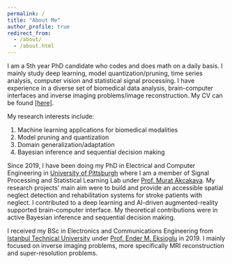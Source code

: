 ```yaml
---
permalink: /
title: "About Me"
author_profile: true
redirect_from: 
  - /about/
  - /about.html
---
```


I am a 5th year PhD candidate who codes and does math on a daily basis. I mainly study deep learning, model quantization/pruning, time series analysis, computer vision and statistical signal processing. I have experience in a diverse set of biomedical data analysis, brain-computer interfaces and inverse imaging problems/image reconstruction. My CV can be found [[here]](/files/denizk_cv.pdf).

My research interests include:

1. Machine learning applications for biomedical modalities
2. Model pruning and quantization
3. Domain generalization/adaptation
4. Bayesian inference and sequential decision making


Since 2019, I have been doing my PhD in Electrical and Computer Engineering in [University of Pittsburgh](https://pitt.edu/) where I am a member of Signal Processing and Statistical Learning Lab under [Prof. Murat Akcakaya](https://sites.google.com/site/muratakcakaya/). My research projects' main aim were to build and provide an accessible spatial neglect detection and rehabilitation systems for stroke patients with neglect. I contributed to a deep learning and AI-driven augmented-reality supported brain-computer interface. My theoretical contributions were in active Bayesian inference and sequential decision making. 

I received my BSc in Electronics and Communications Engineering from [Istanbul Technical University](https://www.itu.edu.tr/en) under [Prof. Ender M. Eksioglu](https://web.itu.edu.tr/eksioglue/) in 2019. I mainly focused on inverse imaging problems, more specifically MRI reconstruction and super-resolution problems. 
